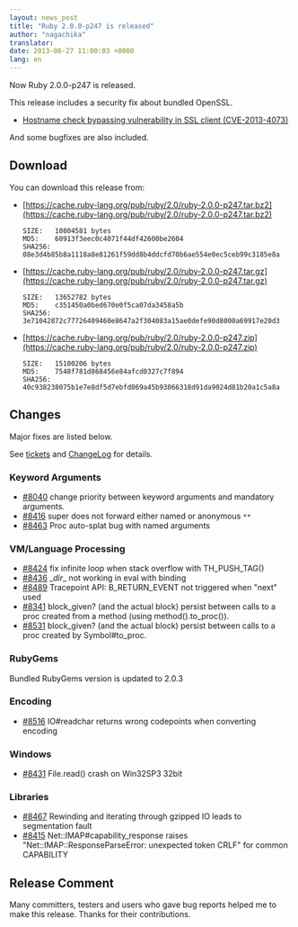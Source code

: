 ```yaml
---
layout: news_post
title: "Ruby 2.0.0-p247 is released"
author: "nagachika"
translator:
date: 2013-06-27 11:00:03 +0000
lang: en
---
```


Now Ruby 2.0.0-p247 is released.

This release includes a security fix about bundled OpenSSL.

* [Hostname check bypassing vulnerability in SSL client
  (CVE-2013-4073)](/en/news/2013/06/27/hostname-check-bypassing-vulnerability-in-openssl-client-cve-2013-4073/)

And some bugfixes are also included.

## Download

You can download this release from:

* [https://cache.ruby-lang.org/pub/ruby/2.0/ruby-2.0.0-p247.tar.bz2](https://cache.ruby-lang.org/pub/ruby/2.0/ruby-2.0.0-p247.tar.bz2)

      SIZE:   10804581 bytes
      MD5:    60913f3eec0c4071f44df42600be2604
      SHA256: 08e3d4b85b8a1118a8e81261f59dd8b4ddcfd70b6ae554e0ec5ceb99c3185e8a

* [https://cache.ruby-lang.org/pub/ruby/2.0/ruby-2.0.0-p247.tar.gz](https://cache.ruby-lang.org/pub/ruby/2.0/ruby-2.0.0-p247.tar.gz)

      SIZE:   13652782 bytes
      MD5:    c351450a0bed670e0f5ca07da3458a5b
      SHA256: 3e71042872c77726409460e8647a2f304083a15ae0defe90d8000a69917e20d3

* [https://cache.ruby-lang.org/pub/ruby/2.0/ruby-2.0.0-p247.zip](https://cache.ruby-lang.org/pub/ruby/2.0/ruby-2.0.0-p247.zip)

      SIZE:   15100206 bytes
      MD5:    7548f781d868456e84afcd0327c7f894
      SHA256: 40c938238075b1e7e8df5d7ebfd069a45b93066318d91da9024d81b20a1c5a8a

## Changes

Major fixes are listed below.

See [tickets](https://bugs.ruby-lang.org/projects/ruby-200/issues?set_filter=1&amp;status_id=5)
and [ChangeLog](http://svn.ruby-lang.org/repos/ruby/tags/v2_0_0_247/ChangeLog) for details.

### Keyword Arguments

* [#8040](https://bugs.ruby-lang.org/issues/8040) change priority between keyword arguments and mandatory arguments.
* [#8416](https://bugs.ruby-lang.org/issues/8416) super does not forward either named or anonymous `**`
* [#8463](https://bugs.ruby-lang.org/issues/8463) Proc auto-splat bug with named arguments

### VM/Language Processing

* [#8424](https://bugs.ruby-lang.org/issues/8424) fix infinite loop when stack overflow with TH_PUSH_TAG()
* [#8436](https://bugs.ruby-lang.org/issues/8436) \__dir__ not working in eval with binding
* [#8489](https://bugs.ruby-lang.org/issues/8489) Tracepoint API: B_RETURN_EVENT not triggered when "next" used
* [#8341](https://bugs.ruby-lang.org/issues/8341) block_given? (and the actual block) persist between calls to a proc created from a method (using method().to_proc()).
* [#8531](https://bugs.ruby-lang.org/issues/8531) block_given? (and the actual block) persist between calls to a proc created by Symbol#to_proc.

### RubyGems

Bundled RubyGems version is updated to 2.0.3

### Encoding

* [#8516](https://bugs.ruby-lang.org/issues/8516) IO#readchar returns wrong codepoints when converting encoding

### Windows

* [#8431](https://bugs.ruby-lang.org/issues/8431) File.read() crash on Win32SP3 32bit

### Libraries

* [#8467](https://bugs.ruby-lang.org/issues/8467) Rewinding and iterating through gzipped IO leads to segmentation fault
* [#8415](https://bugs.ruby-lang.org/issues/8415) Net::IMAP#capability_response raises "Net::IMAP::ResponseParseError: unexpected token CRLF" for common CAPABILITY

## Release Comment

Many committers, testers and users who gave bug reports helped me to
make this release. Thanks for their contributions.

